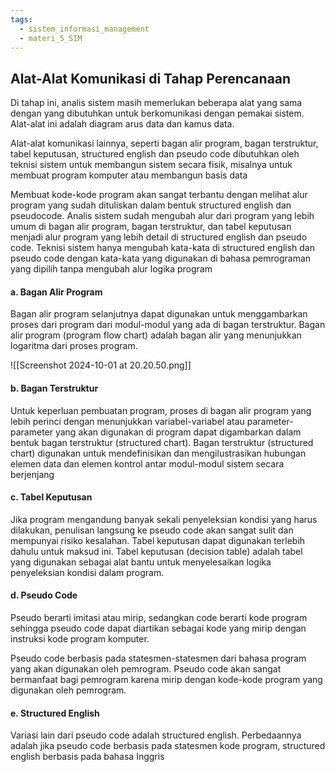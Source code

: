 ```yaml
---
tags:
  - sistem_informasi_management
  - materi_5_SIM
---
```

## Alat-Alat Komunikasi di Tahap Perencanaan

Di tahap ini, analis sistem masih memerlukan beberapa alat yang sama dengan yang dibutuhkan untuk berkomunikasi dengan pemakai sistem. Alat-alat ini adalah diagram arus data dan kamus data.

Alat-alat komunikasi lainnya, seperti bagan alir program, bagan terstruktur, tabel keputusan, structured english dan pseudo code dibutuhkan oleh teknisi sistem untuk membangun sistem secara fisik, misalnya untuk membuat program komputer atau membangun basis data

Membuat kode-kode program akan sangat terbantu dengan melihat alur program yang sudah dituliskan dalam bentuk structured english dan pseudocode. Analis sistem sudah mengubah alur dari program yang lebih umum di bagan alir program, bagan terstruktur, dan tabel keputusan menjadi alur program yang lebih detail di structured english dan pseudo code. Teknisi sistem hanya mengubah kata-kata di structured english dan pseudo code dengan kata-kata yang digunakan di bahasa pemrograman yang dipilih tanpa mengubah alur logika program

#### a. Bagan Alir Program

Bagan alir program selanjutnya dapat digunakan untuk menggambarkan proses dari program dari modul-modul yang ada di bagan terstruktur. Bagan alir program (program flow chart) adalah bagan alir yang menunjukkan logaritma dari proses program.

![[Screenshot 2024-10-01 at 20.20.50.png]]


#### b. Bagan Terstruktur

Untuk keperluan pembuatan program, proses di bagan alir program yang lebih perinci dengan menunjukkan variabel-variabel atau parameter-parameter yang akan digunakan di program dapat digambarkan dalam bentuk bagan terstruktur (structured chart). Bagan terstruktur (structured chart) digunakan untuk mendefinisikan dan mengilustrasikan hubungan elemen data dan elemen kontrol antar modul-modul sistem secara berjenjang

#### c. Tabel Keputusan

Jika program mengandung banyak sekali penyeleksian kondisi yang harus dilakukan, penulisan langsung ke pseudo code akan sangat sulit dan mempunyai risiko kesalahan. Tabel keputusan dapat digunakan terlebih dahulu untuk maksud ini. Tabel keputusan (decision table) adalah tabel yang digunakan sebagai alat bantu untuk menyelesaikan logika penyeleksian kondisi dalam program.

#### d. Pseudo Code

Pseudo berarti imitasi atau mirip, sedangkan code berarti kode program sehingga pseudo code dapat diartikan sebagai kode yang mirip dengan instruksi kode program komputer. 

Pseudo code berbasis pada statesmen-statesmen dari bahasa program yang akan digunakan oleh pemrogram. Pseudo code akan sangat bermanfaat bagi pemrogram karena mirip dengan kode-kode program yang digunakan oleh pemrogram.

#### e. Structured English

Variasi lain dari pseudo code adalah structured english. Perbedaannya adalah jika pseudo code berbasis pada statesmen kode program, structured english berbasis pada bahasa Inggris